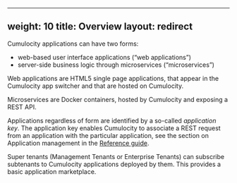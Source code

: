
---
weight: 10
title: Overview
layout: redirect
---

 Cumulocity applications can have two forms:

* web-based user interface applications (“web applications”)
* server-side business logic through microservices (“microservices”)

Web applications are HTML5 single page applications, that appear in the Cumulocity app switcher and that are hosted on Cumulocity.

Microservices are Docker containers, hosted by Cumulocity and exposing a REST API.

Applications regardless of form are identified by a so-called *application key*. The application key enables Cumulocity to associate a REST request from an application with the particular application, see the section on Application management in the [Reference guide](/reference/applications).

Super tenants (Management Tenants or Enterprise Tenants) can subscribe subtenants to Cumulocity applications deployed by them. This provides a basic application marketplace.
